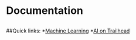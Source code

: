 # Documentation

## 
## 

##Quick links:
*[Machine Learning](https://medium.com/@ageitgey/machine-learning-is-fun-80ea3ec3c471#.hb5kpsdi4)
*[AI on Trailhead](https://trailhead.salesforce.com/ai_basics/ai_basics_getstarted)
